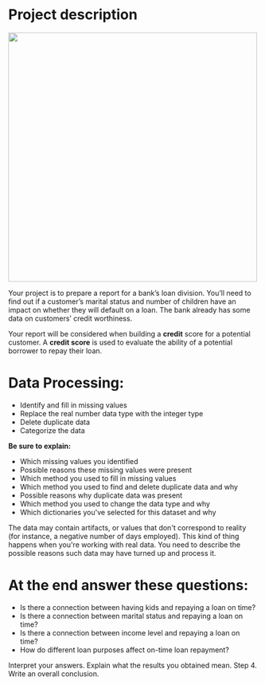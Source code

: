 # Project description
<img src="https://user-images.githubusercontent.com/56832126/120832519-0c12f280-c561-11eb-9cef-a6aaf3326f9b.png" width="500px"/>


Your project is to prepare a report for a bank’s loan division. You’ll need to find out if a customer’s marital status and number of children have an impact on whether they will default on a loan. The bank already has some data on customers’ credit worthiness.


Your report will be considered when building a **credit** score for a potential customer. A **credit score** is used to evaluate the ability of a potential borrower to repay their loan.


# Data Processing:

- Identify and fill in missing values
- Replace the real number data type with the integer type
- Delete duplicate data
- Categorize the data


**Be sure to explain:**

- Which missing values you identified
- Possible reasons these missing values were present
- Which method you used to fill in missing values
- Which method you used to find and delete duplicate data and why
- Possible reasons why duplicate data was present
- Which method you used to change the data type and why
- Which dictionaries you've selected for this dataset and why


The data may contain artifacts, or values that don't correspond to reality (for instance, a negative number of days employed). This kind of thing happens when you're working with real data. You need to describe the possible reasons such data may have turned up and process it.


# At the end answer these questions:


- Is there a connection between having kids and repaying a loan on time?
- Is there a connection between marital status and repaying a loan on time?
- Is there a connection between income level and repaying a loan on time?
- How do different loan purposes affect on-time loan repayment?


Interpret your answers. Explain what the results you obtained mean.
Step 4. Write an overall conclusion.


